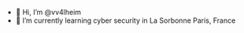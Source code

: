 - 👋 Hi, I’m @vv4lheim
- 🌱 I’m currently learning cyber security in La Sorbonne Paris, France

<!---
vv4lheim/vv4lheim is a ✨ special ✨ repository because its `README.md` (this file) appears on your GitHub profile.
You can click the Preview link to take a look at your changes.
--->
